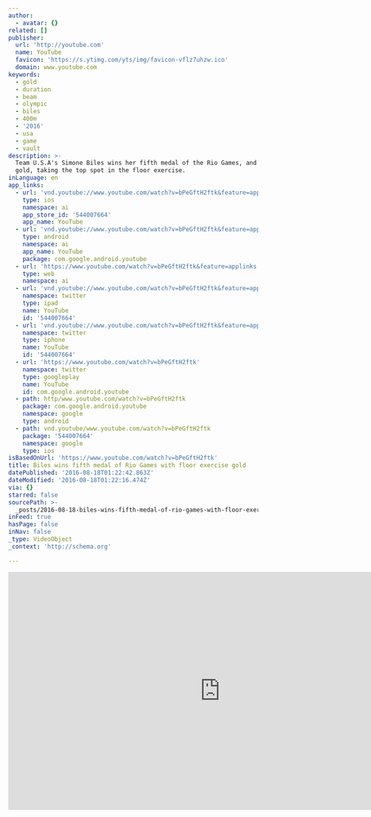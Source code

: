 ```yaml
---
author:
  - avatar: {}
related: []
publisher:
  url: 'http://youtube.com'
  name: YouTube
  favicon: 'https://s.ytimg.com/yts/img/favicon-vflz7uhzw.ico'
  domain: www.youtube.com
keywords:
  - gold
  - duration
  - beam
  - olympic
  - biles
  - 400m
  - '2016'
  - usa
  - game
  - vault
description: >-
  Team U.S.A's Simone Biles wins her fifth medal of the Rio Games, and fourth
  gold, taking the top spot in the floor exercise.
inLanguage: en
app_links:
  - url: 'vnd.youtube://www.youtube.com/watch?v=bPeGftH2ftk&feature=applinks'
    type: ios
    namespace: ai
    app_store_id: '544007664'
    app_name: YouTube
  - url: 'vnd.youtube://www.youtube.com/watch?v=bPeGftH2ftk&feature=applinks'
    type: android
    namespace: ai
    app_name: YouTube
    package: com.google.android.youtube
  - url: 'https://www.youtube.com/watch?v=bPeGftH2ftk&feature=applinks'
    type: web
    namespace: ai
  - url: 'vnd.youtube://www.youtube.com/watch?v=bPeGftH2ftk&feature=applinks'
    namespace: twitter
    type: ipad
    name: YouTube
    id: '544007664'
  - url: 'vnd.youtube://www.youtube.com/watch?v=bPeGftH2ftk&feature=applinks'
    namespace: twitter
    type: iphone
    name: YouTube
    id: '544007664'
  - url: 'https://www.youtube.com/watch?v=bPeGftH2ftk'
    namespace: twitter
    type: googleplay
    name: YouTube
    id: com.google.android.youtube
  - path: http/www.youtube.com/watch?v=bPeGftH2ftk
    package: com.google.android.youtube
    namespace: google
    type: android
  - path: vnd.youtube/www.youtube.com/watch?v=bPeGftH2ftk
    package: '544007664'
    namespace: google
    type: ios
isBasedOnUrl: 'https://www.youtube.com/watch?v=bPeGftH2ftk'
title: Biles wins fifth medal of Rio Games with floor exercise gold
datePublished: '2016-08-18T01:22:42.863Z'
dateModified: '2016-08-18T01:22:16.474Z'
via: {}
starred: false
sourcePath: >-
  _posts/2016-08-18-biles-wins-fifth-medal-of-rio-games-with-floor-exercise-gold.md
inFeed: true
hasPage: false
inNav: false
_type: VideoObject
_context: 'http://schema.org'

---
```

<iframe src="https://cdn.embedly.com/widgets/media.html?src=http%3A%2F%2Fwww.youtube.com%2Fembed%2FbPeGftH2ftk&amp;url=http%3A%2F%2Fwww.youtube.com%2Fwatch%3Fv%3DbPeGftH2ftk&amp;image=http%3A%2F%2Fi.ytimg.com%2Fvi%2FbPeGftH2ftk%2Fhqdefault.jpg&amp;key=b7d04c9b404c499eba89ee7072e1c4f7&amp;type=text%2Fhtml&amp;schema=youtube" width="854" height="480" scrolling="no" frameborder="0" allowfullscreen="" style=""></iframe>